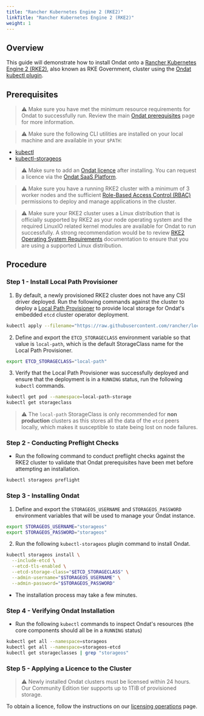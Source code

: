 ```yaml
---
title: "Rancher Kubernetes Engine 2 (RKE2)"
linkTitle: "Rancher Kubernetes Engine 2 (RKE2)"
weight: 1
--- 
```


## Overview

This guide will demonstrate how to install Ondat onto a [Rancher Kubernetes Engine 2 (RKE2)](https://docs.rke2.io/), also known as RKE Government, cluster using the [Ondat kubectl plugin](/docs/reference/kubectl-plugin/).

## Prerequisites

> ⚠️ Make sure you have met the minimum resource requirements for Ondat to successfully run. Review the main [Ondat prerequisites](/docs/prerequisites/) page for more information.

> ⚠️ Make sure the following CLI utilities are installed on your local machine and are available in your `$PATH`:

* [kubectl](https://kubernetes.io/docs/tasks/tools/#kubectl)
* [kubectl-storageos](/docs/reference/kubectl-plugin/)

> ⚠️ Make sure to add an [Ondat licence](/docs/operations/licensing/) after installing. You can request a licence via the [Ondat SaaS Platform](https://portal.ondat.io/).

> ⚠️ Make sure you have a running RKE2 cluster with a minimum of 3 worker nodes and the sufficient [Role-Based Access Control (RBAC)](https://kubernetes.io/docs/reference/access-authn-authz/rbac/) permissions to deploy and manage applications in the cluster.

> ⚠️ Make sure your RKE2 cluster uses a Linux distribution that is officially supported by RKE2 as your node operating system and the required LinuxIO related kernel modules are available for Ondat to run successfully. A strong recommendation would be to review [RKE2 Operating System Requirements](https://docs.rke2.io/install/requirements/#operating-systems) documentation to ensure that you are using a supported Linux distribution.

## Procedure

### Step 1 - Install Local Path Provisioner

1. By default, a newly provisioned RKE2 cluster does not have any CSI driver deployed. Run the following commands against the cluster to deploy a [Local Path Provisioner](https://github.com/rancher/local-path-provisioner) to provide local storage for Ondat's embedded `etcd` cluster operator deployment.

```bash
kubectl apply --filename="https://raw.githubusercontent.com/rancher/local-path-provisioner/v0.0.21/deploy/local-path-storage.yaml"
```

2. Define and export the `ETCD_STORAGECLASS` environment variable so that value is `local-path`, which is the default StorageClass name for the Local Path Provisioner.

```bash
export ETCD_STORAGECLASS="local-path"
```

3. Verify that the Local Path Provisioner was successfully deployed and ensure that the deployment is in a  `RUNNING`  status, run the following  `kubectl`  commands.

```bash
kubectl get pod --namespace=local-path-storage
kubectl get storageclass
```

> ⚠️ The `local-path` StorageClass is only recommended for **non production** clusters as this stores all the data of the `etcd` peers locally, which makes it susceptible to state being lost on node failures.

### Step 2 - Conducting Preflight Checks

* Run the following command to conduct preflight checks against the RKE2 cluster to validate that Ondat prerequisites have been met before attempting an installation.

```bash
kubectl storageos preflight
```

### Step 3 - Installing Ondat

1. Define and export the `STORAGEOS_USERNAME` and `STORAGEOS_PASSWORD` environment variables that will be used to manage your Ondat instance.

```bash
export STORAGEOS_USERNAME="storageos"
export STORAGEOS_PASSWORD="storageos"
```

2. Run the following  `kubectl-storageos` plugin command to install Ondat.

```bash
kubectl storageos install \
  --include-etcd \
  --etcd-tls-enabled \
  --etcd-storage-class="$ETCD_STORAGECLASS" \
  --admin-username="$STORAGEOS_USERNAME" \
  --admin-password="$STORAGEOS_PASSWORD"
```

* The installation process may take a few minutes.

### Step 4 - Verifying Ondat Installation

* Run the following `kubectl` commands to inspect Ondat's resources (the core components should all be in a `RUNNING` status)

```bash
kubectl get all --namespace=storageos
kubectl get all --namespace=storageos-etcd
kubectl get storageclasses | grep "storageos"
```

### Step 5 - Applying a Licence to the Cluster

> ⚠️ Newly installed Ondat clusters must be licensed within 24 hours. Our Community Edition tier supports up to 1TiB of provisioned storage.

To obtain a licence, follow the instructions on our [licensing operations](/docs/operations/licensing) page.
